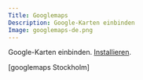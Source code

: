 ```yaml
---
Title: Googlemaps
Description: Google-Karten einbinden
Image: googlemaps-de.png
---
```

Google-Karten einbinden.
[Installieren](https://github.com/datenstrom/yellow-extensions/tree/master/features/googlemaps).

[googlemaps Stockholm]
